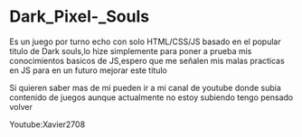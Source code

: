 # Dark_Pixel-_Souls
Es un juego por turno echo con solo HTML/CSS/JS basado en el popular titulo de Dark souls,lo hize simplemente para poner a prueba mis conocimientos basicos de JS,espero que me señalen mis malas practicas en JS para en un futuro mejorar este titulo

Si quieren saber mas de mi pueden ir a mi canal de youtube donde subia contenido de juegos aunque actualmente no estoy subiendo tengo pensado volver

Youtube:Xavier2708
